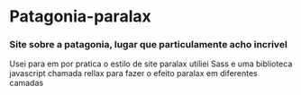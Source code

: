 # Patagonia-paralax
 ### Site sobre a patagonia, lugar que particulamente acho incrivel
  Usei para em por pratica o estilo de site paralax
  utiliei Sass e uma biblioteca javascript chamada rellax para fazer o efeito paralax em diferentes camadas
